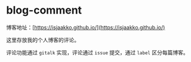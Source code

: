 # blog-comment

博客地址：[https://isjaakko.github.io/](https://isjaakko.github.io/)

这里存放我的个人博客的评论。

评论功能通过 `gitalk` 实现，评论通过 `issue` 提交，通过 `label` 区分每篇博客。
